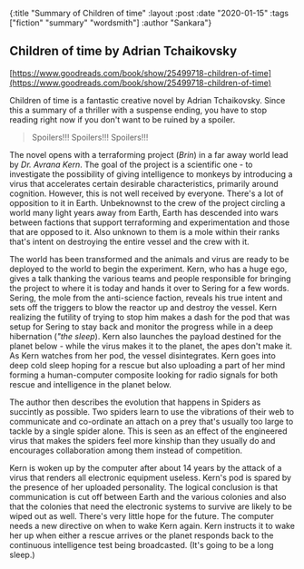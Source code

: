 {:title "Summary of Children of time" :layout :post :date "2020-01-15" :tags 
["fiction" "summary"  "wordsmith"] :author "Sankara"}

## Children of time by Adrian Tchaikovsky

[https://www.goodreads.com/book/show/25499718-children-of-time](https://www.goodreads.com/book/show/25499718-children-of-time)

Children of time is a fantastic creative novel by Adrian Tchaikovsky. Since this a summary of a thriller with a suspense
ending, you have to stop reading right now if you don't want to be ruined by a spoiler.

>Spoilers!!!
>Spoilers!!!
>Spoilers!!!

The novel opens with a terraforming project (*Brin*) in a far away world lead by *Dr. Avrana Kern*. The goal of the
project is a scientific one - to investigate the possibility of giving intelligence to monkeys by introducing a virus
that accelerates certain desirable characteristics, primarily around cognition. However, this is not well received by
everyone. There's a lot of opposition to it in Earth. Unbeknownst to the crew of the project circling a world many light
years away from Earth, Earth has descended into wars between factions that support terraforming and experimentation and
those that are opposed to it. Also unknown to them is a mole within their ranks that's intent on destroying the entire
vessel and the crew with it.

The world has been transformed and the animals and virus are ready to be deployed to the world to begin the
experiment. Kern, who has a huge ego, gives a talk thanking the various teams and people responsible for
bringing the project to where it is today and hands it over to Sering for a few words. Sering, the mole from the
anti-science faction, reveals his true intent and sets off the triggers to blow the reactor up and destroy the
vessel. Kern realizing the futility of trying to stop him makes a dash for the pod that was setup for Sering to stay
back and monitor the progress while in a deep hibernation (*"the sleep*). Kern also launches the payload destined for
the planet below - while the virus makes it to the planet, the apes don't make it. As Kern watches from her pod, the
vessel disintegrates. Kern goes into deep cold sleep hoping for a rescue but also uploading a part of her mind forming a
human-computer composite looking for radio signals for both rescue and intelligence in the planet below.

The author then describes the evolution that happens in Spiders as succintly as possible. Two spiders learn to use the
vibrations of their web to communicate and co-ordinate an attach on a prey that's usually too large to tackle by a
single spider alone. This is seen as an effect of the engineered virus that makes the spiders feel more kinship than
they usually do and encourages collaboration among them instead of competition.

Kern is woken up by the computer after about 14 years by the attack of a virus that renders all electronic equipment
useless. Kern's pod is spared by the presence of her uploaded personality. The logical conclusion is that communication
is cut off between Earth and the various colonies and also that the colonies that need the electronic systems to survive
are likely to be wiped out as well. There's very little hope for the future. The computer needs a new directive on when
to wake Kern again. Kern instructs it to wake her up when either a rescue arrives or the planet responds back to the
continuous intelligence test being broadcasted. (It's going to be a long sleep.)

